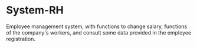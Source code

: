 # System-RH
Employee management system, with functions to change salary, functions of the company's workers, and consult some data provided in the employee registration.
